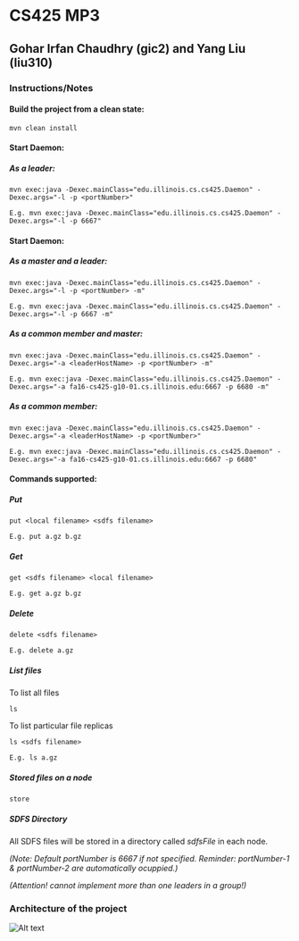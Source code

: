# CS425 MP3
## Gohar Irfan Chaudhry (gic2) and Yang Liu (liu310)
### Instructions/Notes
#### Build the project from a clean state:
```
mvn clean install
```

#### Start Daemon:
##### As a leader:
```
mvn exec:java -Dexec.mainClass="edu.illinois.cs.cs425.Daemon" -Dexec.args="-l -p <portNumber>"
```
```
E.g. mvn exec:java -Dexec.mainClass="edu.illinois.cs.cs425.Daemon" -Dexec.args="-l -p 6667"
```

#### Start Daemon:
##### As a master and a leader:
```
mvn exec:java -Dexec.mainClass="edu.illinois.cs.cs425.Daemon" -Dexec.args="-l -p <portNumber> -m"
```
```
E.g. mvn exec:java -Dexec.mainClass="edu.illinois.cs.cs425.Daemon" -Dexec.args="-l -p 6667 -m"
```

##### As a common member and master:
```
mvn exec:java -Dexec.mainClass="edu.illinois.cs.cs425.Daemon" -Dexec.args="-a <leaderHostName> -p <portNumber> -m"
```
```
E.g. mvn exec:java -Dexec.mainClass="edu.illinois.cs.cs425.Daemon" -Dexec.args="-a fa16-cs425-g10-01.cs.illinois.edu:6667 -p 6680 -m"
```

##### As a common member:
```
mvn exec:java -Dexec.mainClass="edu.illinois.cs.cs425.Daemon" -Dexec.args="-a <leaderHostName> -p <portNumber>"
```
```
E.g. mvn exec:java -Dexec.mainClass="edu.illinois.cs.cs425.Daemon" -Dexec.args="-a fa16-cs425-g10-01.cs.illinois.edu:6667 -p 6680"
```

#### Commands supported:
##### Put
```
put <local filename> <sdfs filename>
```
```
E.g. put a.gz b.gz
```

##### Get
```
get <sdfs filename> <local filename>
```
```
E.g. get a.gz b.gz
```

##### Delete
```
delete <sdfs filename>
```
```
E.g. delete a.gz
````

##### List files
To list all files
```
ls
```

To list particular file replicas
```
ls <sdfs filename>
```
```
E.g. ls a.gz
```

##### Stored files on a node
```
store
```

##### SDFS Directory
All SDFS files will be stored in a directory called _sdfsFile_ in each node.

_(Note: Default portNumber is 6667 if not specified. 
Reminder: portNumber-1 & portNumber-2 are automatically ocuppied.)_

_(Attention! cannot implement more than one leaders in a group!)_

### Architecture of the project
![Alt text](./MP3_ARCH.jpg)

